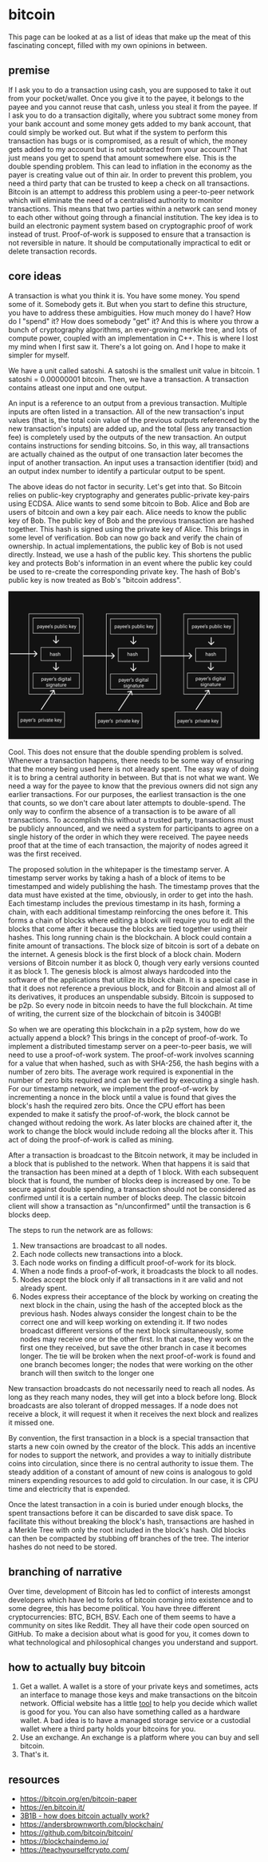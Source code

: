
[meta]: # (CSS_URL=./style.css)
[meta]: # (DOCUMENT_TITLE=viveknathani)

# bitcoin

This page can be looked at as a list of ideas that make up the meat of this fascinating concept, filled with my own opinions in between.

## premise

If I ask you to do a transaction using cash, you are supposed to take it out from your pocket/wallet. Once you give it to the payee, it belongs to the payee and you cannot reuse that cash, unless you steal it from the payee. If I ask you to do a transaction digitally, where you subtract some money from your bank account and some money gets added to my bank account, that could simply be worked out. But what if the system to perform this transaction has bugs or is compromised, as a result of which, the money gets added to my account but is not subtracted from your account? That just means you get to spend that amount somewhere else. This is the double spending problem. This can lead to inflation in the economy as the payer is creating value out of thin air. In order to prevent this problem, you need a third party that can be trusted to keep a check on all transactions. Bitcoin is an attempt to address this problem using a peer-to-peer network which will eliminate the need of a centralised authority to monitor transactions. This means that two parties within a network can send money to each other without going through a financial institution. The key idea is to build an electronic payment system based on cryptographic proof of work instead of trust. Proof-of-work is supposed to ensure that a transaction is not reversible in nature. It should be computationally impractical to edit or delete transaction records. 

## core ideas

A transaction is what you think it is. You have some money. You spend some of it. Somebody gets it. But when you start to define this structure, you have to address these ambiguities. How much money do I have? How do I "spend" it? How does somebody "get" it? And this is where you throw a bunch of cryptography algorithms, an ever-growing merkle tree, and lots of compute power, coupled with an implementation in C++. This is where I lost my mind when I first saw it. There's a lot going on. And I hope to make it simpler for myself. 

We have a unit called satoshi. A satoshi is the smallest unit value in bitcoin. 1 satoshi = 0.00000001 bitcoin. Then, we have a transaction. A transaction contains atleast one input and one output. 

An input is a reference to an output from a previous transaction. Multiple inputs are often listed in a transaction. All of the new transaction's input values (that is, the total coin value of the previous outputs referenced by the new transaction's inputs) are added up, and the total (less any transaction fee) is completely used by the outputs of the new transaction. An output contains instructions for sending bitcoins. So, in this way, all transactions are actually chained as the output of one transaction later becomes the input of another transaction. An input uses a transaction identifier (txid) and an output index number to identify a particular output to be spent. 

The above ideas do not factor in security. Let's get into that. So Bitcoin relies on public-key cryptography and generates public-private key-pairs using ECDSA. Alice wants to send some bitcoin to Bob. Alice and Bob are users of bitcoin and own a key pair each. Alice needs to know the public key of Bob. The public key of Bob and the previous transaction are hashed together. This hash is signed using the private key of Alice. This brings in some level of verification. Bob can now go back and verify the chain of ownership. In actual implementations, the public key of Bob is not used directly. Instead, we use a hash of the public key. This shortens the public key and protects Bob's information in an event where the public key could be used to re-create the corresponding private key. The hash of Bob's public key is now treated as Bob's "bitcoin address". 

<img src="./txn.svg">

Cool. This does not ensure that the double spending problem is solved. Whenever a transaction happens, there needs to be some way of ensuring that the money being used here is not already spent. The easy way of doing it is to bring a central authority in between. But that is not what we want. We need a way for the payee to know that the previous owners did not sign any earlier transactions. For our purposes, the earliest transaction is the one that counts, so we don't care about later attempts to double-spend. The only way to confirm the absence of a transaction is to be aware of all transactions. To accomplish this without a trusted party, transactions must be publicly announced, and we need a system for participants to agree on a single history of the order in which they were received. The payee needs proof that at the time of each transaction, the majority of nodes agreed it was the first received.

The proposed solution in the whitepaper is the timestamp server. A timestamp server works by taking a hash of a block of items to be timestamped and widely publishing the hash. The timestamp proves that the data must have existed at the time, obviously, in order to get into the hash. Each timestamp includes the previous timestamp in its hash, forming a chain, with each additional timestamp reinforcing the ones before it. This forms a chain of blocks where editing a block will require you to edit all the blocks that come after it because the blocks are tied together using their hashes. This long running chain is the blockchain. A block could contain a finite amount of transactions. The block size of bitcoin is sort of a debate on the internet. A genesis block is the first block of a block chain. Modern versions of Bitcoin number it as block 0, though very early versions counted it as block 1. The genesis block is almost always hardcoded into the software of the applications that utilize its block chain. It is a special case in that it does not reference a previous block, and for Bitcoin and almost all of its derivatives, it produces an unspendable subsidy. Bitcoin is supposed to be p2p. So every node in bitcoin needs to have the full blockchain. At time of writing, the current size of the blockchain of bitcoin is 340GB!

So when we are operating this blockchain in a p2p system, how do we actually append a block? This brings in the concept of proof-of-work. To implement a distributed timestamp server on a peer-to-peer basis, we will need to use a proof-of-work system. The proof-of-work involves scanning for a value that when hashed, such as with SHA-256, the hash begins with a number of zero bits. The average work required is exponential in the number of zero bits required and can be verified by executing a single hash. For our timestamp network, we implement the proof-of-work by incrementing a nonce in the block until a value is found that gives the block's hash the required zero bits. Once the CPU effort has been expended to make it satisfy the proof-of-work, the block cannot be changed without redoing the work. As later blocks are chained after it, the work to change the block would include redoing all the blocks after it. This act of doing the proof-of-work is called as mining. 

After a transaction is broadcast to the Bitcoin network, it may be included in a block that is published to the network. When that happens it is said that the transaction has been mined at a depth of 1 block. With each subsequent block that is found, the number of blocks deep is increased by one. To be secure against double spending, a transaction should not be considered as confirmed until it is a certain number of blocks deep. The classic bitcoin client will show a transaction as "n/unconfirmed" until the transaction is 6 blocks deep. 

The steps to run the network are as follows:
1) New transactions are broadcast to all nodes.
2) Each node collects new transactions into a block.
3) Each node works on finding a difficult proof-of-work for its block.
4) When a node finds a proof-of-work, it broadcasts the block to all nodes.
5) Nodes accept the block only if all transactions in it are valid and not already spent.
6) Nodes express their acceptance of the block by working on creating the next block in the chain, using the hash of the accepted block as the previous hash. Nodes always consider the longest chain to be the correct one and will keep working on extending it. If two nodes broadcast different versions of the next block simultaneously, some nodes may receive one or the other first. In that case, they work on the first one they received, but save the other branch in case it becomes longer. The tie will be broken when the next proof-of-work is found and one branch becomes longer; the nodes that were working on the other branch will then switch to the longer one

New transaction broadcasts do not necessarily need to reach all nodes. As long as they reach many nodes, they will get into a block before long. Block broadcasts are also tolerant of dropped messages. If a node does not receive a block, it will request it when it receives the next block and
realizes it missed one. 

By convention, the first transaction in a block is a special transaction that starts a new coin owned by the creator of the block. This adds an incentive for nodes to support the network, and provides a way to initially distribute coins into circulation, since there is no central authority to issue them. The steady addition of a constant of amount of new coins is analogous to gold miners expending resources to add gold to circulation. In our case, it is CPU time and electricity that is expended.

Once the latest transaction in a coin is buried under enough blocks, the spent transactions before it can be discarded to save disk space. To facilitate this without breaking the block's hash, transactions are hashed in a Merkle Tree with only the root included in the block's hash. Old blocks can then be compacted by stubbing off branches of the tree. The interior hashes do not need to be stored.

## branching of narrative

Over time, development of Bitcoin has led to conflict of interests amongst developers which have led to forks of bitcoin coming into existence and to some degree, this has become political. You have three different cryptocurrencies: BTC, BCH, BSV. Each one of them seems to have a community on sites like Reddit. They all have their code open sourced on GitHub. To make a decision about what is good for you, it comes down to what technological and philosophical changes you understand and support.

## how to actually buy bitcoin

1. Get a wallet. A wallet is a store of your private keys and sometimes, acts an interface to manage those keys and make transactions on the bitcoin network. Official website has a little [tool](https://bitcoin.org/en/choose-your-wallet) to help you decide which wallet is good for you. You can also have something called as a hardware wallet. A bad idea is to have a managed storage service or a custodial wallet where a third party holds your bitcoins for you. 
2. Use an exchange. An exchange is a platform where you can buy and sell bitcoin.
3. That's it.

## resources

- https://bitcoin.org/en/bitcoin-paper
- https://en.bitcoin.it/
- [3B1B - how does bitcoin actually work?](https://www.youtube.com/watch?v=bBC-nXj3Ng4)
- https://andersbrownworth.com/blockchain/
- https://github.com/bitcoin/bitcoin/
- https://blockchaindemo.io/
- https://teachyourselfcrypto.com/
